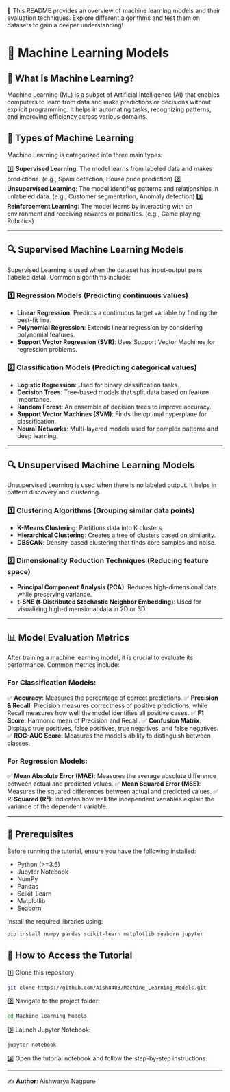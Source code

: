 🚀 This README provides an overview of machine learning models and their evaluation techniques. Explore different algorithms and test them on datasets to gain a deeper understanding!

# 📌 Machine Learning Models

## 📖 What is Machine Learning?
Machine Learning (ML) is a subset of Artificial Intelligence (AI) that enables computers to learn from data and make predictions or decisions without explicit programming. It helps in automating tasks, recognizing patterns, and improving efficiency across various domains.

## 🔹 Types of Machine Learning
Machine Learning is categorized into three main types:

1️⃣ **Supervised Learning**: The model learns from labeled data and makes predictions. (e.g., Spam detection, House price prediction)
2️⃣ **Unsupervised Learning**: The model identifies patterns and relationships in unlabeled data. (e.g., Customer segmentation, Anomaly detection)
3️⃣ **Reinforcement Learning**: The model learns by interacting with an environment and receiving rewards or penalties. (e.g., Game playing, Robotics)

---

## 🔍 Supervised Machine Learning Models
Supervised Learning is used when the dataset has input-output pairs (labeled data). Common algorithms include:

### 1️⃣ **Regression Models** (Predicting continuous values)
- **Linear Regression**: Predicts a continuous target variable by finding the best-fit line.
- **Polynomial Regression**: Extends linear regression by considering polynomial features.
- **Support Vector Regression (SVR)**: Uses Support Vector Machines for regression problems.

### 2️⃣ **Classification Models** (Predicting categorical values)
- **Logistic Regression**: Used for binary classification tasks.
- **Decision Trees**: Tree-based models that split data based on feature importance.
- **Random Forest**: An ensemble of decision trees to improve accuracy.
- **Support Vector Machines (SVM)**: Finds the optimal hyperplane for classification.
- **Neural Networks**: Multi-layered models used for complex patterns and deep learning.

---

## 🔍 Unsupervised Machine Learning Models
Unsupervised Learning is used when there is no labeled output. It helps in pattern discovery and clustering.

### 1️⃣ **Clustering Algorithms** (Grouping similar data points)
- **K-Means Clustering**: Partitions data into K clusters.
- **Hierarchical Clustering**: Creates a tree of clusters based on similarity.
- **DBSCAN**: Density-based clustering that finds core samples and noise.

### 2️⃣ **Dimensionality Reduction Techniques** (Reducing feature space)
- **Principal Component Analysis (PCA)**: Reduces high-dimensional data while preserving variance.
- **t-SNE (t-Distributed Stochastic Neighbor Embedding)**: Used for visualizing high-dimensional data in 2D or 3D.

---

## 📊 Model Evaluation Metrics
After training a machine learning model, it is crucial to evaluate its performance. Common metrics include:

### **For Classification Models**:
✅ **Accuracy**: Measures the percentage of correct predictions.
✅ **Precision & Recall**: Precision measures correctness of positive predictions, while Recall measures how well the model identifies all positive cases.
✅ **F1 Score**: Harmonic mean of Precision and Recall.
✅ **Confusion Matrix**: Displays true positives, false positives, true negatives, and false negatives.
✅ **ROC-AUC Score**: Measures the model’s ability to distinguish between classes.

### **For Regression Models**:
✅ **Mean Absolute Error (MAE)**: Measures the average absolute difference between actual and predicted values.
✅ **Mean Squared Error (MSE)**: Measures the squared differences between actual and predicted values.
✅ **R-Squared (R²)**: Indicates how well the independent variables explain the variance of the dependent variable.

---

## 📌 Prerequisites
Before running the tutorial, ensure you have the following installed:
- Python (>=3.6)
- Jupyter Notebook
- NumPy
- Pandas
- Scikit-Learn
- Matplotlib
- Seaborn

Install the required libraries using:
```bash
pip install numpy pandas scikit-learn matplotlib seaborn jupyter
```

## 🚀 How to Access the Tutorial
1️⃣ Clone this repository:
```bash
git clone https://github.com/Aish8403/Machine_Learning_Models.git
```
2️⃣ Navigate to the project folder:
```bash
cd Machine_learning_Models
```
3️⃣ Launch Jupyter Notebook:
```bash
jupyter notebook
```
4️⃣ Open the tutorial notebook and follow the step-by-step instructions.

---

✍️ **Author**: Aishwarya Nagpure
